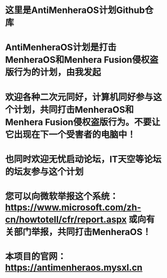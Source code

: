# 这里是AntiMenheraOS计划Github仓库
# AntiMenheraOS计划是打击MenheraOS和Menhera Fusion侵权盗版行为的计划，由我发起
# 欢迎各种二次元同好，计算机同好参与这个计划，共同打击MenheraOS和Menhera Fusion侵权盗版行为。不要让它出现在下一个受害者的电脑中！
# 也同时欢迎无忧启动论坛，IT天空等论坛的坛友参与这个计划
# 您可以向微软举报这个系统：https://www.microsoft.com/zh-cn/howtotell/cfr/report.aspx 或向有关部门举报，共同打击MenheraOS！
# 本项目的官网：https://antimenheraos.mysxl.cn
